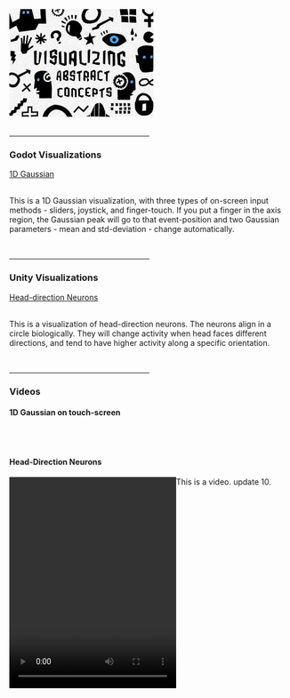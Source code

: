 <html lang="en">
<link rel="stylesheet" type="text/css" href="style.css">
<body>
  <img src="https://raw.githubusercontent.com/Yidan-Zhu/trial-theme-web/gh-pages/visual%20learners.jpg">
  <br>
  <br>
  <hr width="50%" size="3" />
  
  <h3>Godot Visualizations</h3>
  <a href="https://yidan-zhu.github.io/upload-html/"> 1D Gaussian </a>
  <br>
  <br>
  <p>    This is a 1D Gaussian visualization, with three types of on-screen input methods - sliders, joystick, and finger-touch.
     If you put a finger in the axis region, the Gaussian peak will go to that event-position and two Gaussian parameters - mean and std-deviation - change automatically.</p>
  
  
  <br>
  <hr width="50%" size="3" />
  <h3>Unity Visualizations</h3>
  <a href="https://yidan-zhu.github.io/html_upload_2/"> Head-direction Neurons </a>
  <br>
  <br>
  <p>    This is a visualization of head-direction neurons. The neurons align in a circle biologically. 
     They will change activity when head faces different directions, and 
     tend to have higher activity along a specific orientation. </p>
     
  <br>
  <hr width="50%" size="3" />
  <h3>Videos</h3>
  <h4>1D Gaussian on touch-screen</h4>
  
  <br>
  <br>
  <h4>Head-Direction Neurons</h4>
  <div class="horizontal_boxes" style="display:flex">
  <div><video width="300" height="380" controls>
     <source src="https://raw.githubusercontent.com/Yidan-Zhu/trial-theme-web/gh-pages/Head-direction%20neurons.mp4" type="video/mp4">
  </video></div>
  <div><span>This is a video. update 10.</span></div>
  </div>
  
</body>
</html>
